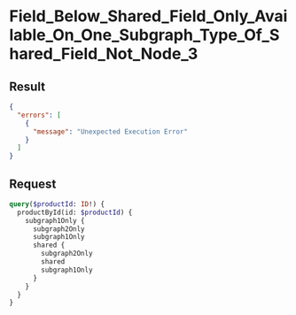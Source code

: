 # Field_Below_Shared_Field_Only_Available_On_One_Subgraph_Type_Of_Shared_Field_Not_Node_3

## Result

```json
{
  "errors": [
    {
      "message": "Unexpected Execution Error"
    }
  ]
}
```

## Request

```graphql
query($productId: ID!) {
  productById(id: $productId) {
    subgraph1Only {
      subgraph2Only
      subgraph1Only
      shared {
        subgraph2Only
        shared
        subgraph1Only
      }
    }
  }
}
```

